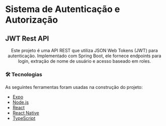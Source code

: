 # Sistema de Autenticação e Autorização

## JWT Rest API
<p align="center">Este projeto é uma API REST que utiliza JSON Web Tokens (JWT) para autenticação. Implementado com Spring Boot, ele fornece endpoints para login, extração de nome de usuário e acesso baseado em roles.</p>

### 🛠 Tecnologias

As seguintes ferramentas foram usadas na construção do projeto:

- [Expo](<https://expo.io/>)
- [Node.js](<https://nodejs.org/en/>)
- [React](<https://pt-br.reactjs.org/>)
- [React Native](<https://reactnative.dev/>)
- [TypeScript](<https://www.typescriptlang.org/>)
